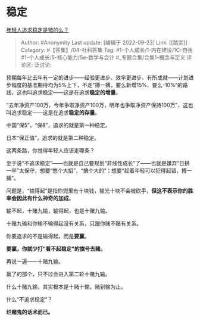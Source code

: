 # 稳定
[年轻人追求稳定是错的么？](https://www.zhihu.com/question/318527421/answer/2685660639)

> Author: #Anonymity
> Last update: [编辑于 2022-09-23]
> Link: [[踏实]]
> Category: #【答集】/04-社科答集
> Tag: #1-个人成长/1-内在建设/1C-自强 #1-个人成长/5-核心能力/5e-数学与会计 #_专题合集/合集1-概念与定义
> 评论区:
> 泛讨论:

预期每年比去年有一定的进步——经验更进步、效率更进步、有所成就——计划进步幅度的基准期待均为5%上下，不走“搏一搏，要么新增15%、要么-10%”的路线，这也叫追求稳定——这是在追求**稳定的增量**。

“去年净资产100万，今年争取净资产100万，明年也争取净资产保持100万”，这也叫追求稳定——这是在追求**稳定的存量**。

中国“保5”，“保8”，追求的就是第一种稳定。

日本“保正值”，追求的就是第二种稳定。

这两条路，你觉得年轻人应该走哪条？

至于说“不追求稳定”——也就是自己要规划“非线性成长”了——也就是嫌弃“日拱一卒”太保守，想要“憋个大招”，“搞个大的”；想要“趁着年轻可以犯得起错，搏一搏”。

问题是，“输得起”是指你兜里有十块钱，输光十块不会被砍手，**但这不表示你的胜率会因此有什么神奇的加成**。

输不起，十赌九输，输得起，也是十赌九输。

十赌九输和你输不输得起没有关系，只跟你赌不赌有关系。

你要追求的不是输得起，而是**要赢**。

**要赢，你就少打“看不起稳定”的旗号去赌。**

再说一遍——十赌九输。

赢了的那个，只不过会进入第二轮十赌九输。

什么十赌九输，其实根本是十赌十输。赌到输为止。

什么“不追求稳定”？

**烂赌鬼的话术而已。**
